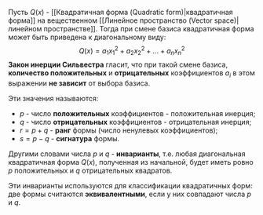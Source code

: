 Пусть $Q(x)$ - [[Квадратичная форма (Quadratic form)|квадратичная форма]] на вещественном [[Линейное пространство (Vector space)|линейном пространстве]].
Тогда при смене базиса квадратичная форма может быть приведена к диагональному виду:$$Q(x)=a_1x_1^2+a_2x_2^2+...+a_nx_n^2$$**Закон инерции Сильвестра** гласит, что при такой смене базиса, **количество положительных** и **отрицательных** коэффициентов $a_i$ в этом выражении **не зависит** от выбора базиса.

Эти значения называются:
- $p$ - число **положительных** коэффициентов - положительная инерция;
- $q$ - число **отрицательных** коэффициентов - отрицательная инерция;
- $r=p+q$ - **ранг** формы (число ненулевых коэффициентов);
- $s=p-q$ - **сигнатура** формы.

Другими словами числа $p$ и $q$ - **инварианты**, т.е. любая диагональная квадратичная форма $Q(x)$, полученная из начальной, будет иметь ровно $p$ положительных и $q$ отрицательных квадратов.

Эти инварианты используются для классификации квадратичных форм:
две формы считаются **эквивалентными**, если у них совпадают числа $p$ и $q$.